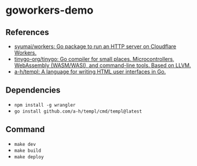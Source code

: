 # goworkers-demo

## References

- [syumai/workers: Go package to run an HTTP server on Cloudflare Workers.](https://github.com/syumai/workers)
- [tinygo-org/tinygo: Go compiler for small places. Microcontrollers, WebAssembly (WASM/WASI), and command-line tools. Based on LLVM.](https://github.com/tinygo-org/tinygo)
- [a-h/templ: A language for writing HTML user interfaces in Go.](https://github.com/a-h/templ)

## Dependencies

- `npm install -g wrangler`
- `go install github.com/a-h/templ/cmd/templ@latest`

## Command

- `make dev`
- `make build`
- `make deploy`
